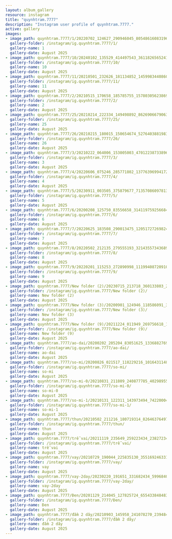 ```yaml
---
layout: album_gallery
resource: instagram
title: "quynhtram.7777"
description: "Instagram user profile of quynhtram.7777."
active: gallery
images:
- image_path: quynhtram.7777/1/20220702_124627_290946045_805486160831961_2174222533257956648_n.jpg
  gallery-folder: /instagram/ig.quynhtram.7777/1/
  gallery-name: 1
  gallery-date: August 2025
- image_path: quynhtram.7777/10/20240102_135529_414497543_361182656524115_408324116621219562_n.jpg
  gallery-folder: /instagram/ig.quynhtram.7777/10/
  gallery-name: 10
  gallery-date: August 2025
- image_path: quynhtram.7777/11/20210501_232626_181134852_145998344086013_8970222181736867655_n.jpg
  gallery-folder: /instagram/ig.quynhtram.7777/11/
  gallery-name: 11
  gallery-date: August 2025
- image_path: quynhtram.7777/2/20210515_170658_185785755_1578030562386992_5283629615853189472_n.jpg
  gallery-folder: /instagram/ig.quynhtram.7777/2/
  gallery-name: 2
  gallery-date: August 2025
- image_path: quynhtram.7777/25/20210214_222334_149498892_862690667906373_3290176280710213809_n.jpg
  gallery-folder: /instagram/ig.quynhtram.7777/25/
  gallery-name: 25
  gallery-date: August 2025
- image_path: quynhtram.7777/26/20210215_180015_150654674_527640388198382_8682718403810872046_n.jpg
  gallery-folder: /instagram/ig.quynhtram.7777/26/
  gallery-name: 26
  gallery-date: August 2025
- image_path: quynhtram.7777/3/20210222_064006_153005003_470122387338966_2294627624634583418_n.jpg
  gallery-folder: /instagram/ig.quynhtram.7777/3/
  gallery-name: 3
  gallery-date: August 2025
- image_path: quynhtram.7777/4/20220606_075246_285771802_1377639699417273_682243890964736498_n.jpg
  gallery-folder: /instagram/ig.quynhtram.7777/4/
  gallery-name: 4
  gallery-date: August 2025
- image_path: quynhtram.7777/5/20230911_003505_375879677_7135708609781341_2319040389370116242_n.jpg
  gallery-folder: /instagram/ig.quynhtram.7777/5/
  gallery-name: 5
  gallery-date: August 2025
- image_path: quynhtram.7777/6/20200208_125750_83556658_3141197592566840_8303950276793238686_n.jpg
  gallery-folder: /instagram/ig.quynhtram.7777/6/
  gallery-name: 6
  gallery-date: August 2025
- image_path: quynhtram.7777/7/20220625_183508_290013475_1205172726982497_2141009854396551840_n.jpg
  gallery-folder: /instagram/ig.quynhtram.7777/7/
  gallery-name: 7
  gallery-date: August 2025
- image_path: quynhtram.7777/8/20220502_212135_279555193_321435573436899_2217002592876782698_n.jpg
  gallery-folder: /instagram/ig.quynhtram.7777/8/
  gallery-name: 8
  gallery-date: August 2025
- image_path: quynhtram.7777/9/20220201_115253_272890998_1119940872091077_3338699155699410605_n.jpg
  gallery-folder: /instagram/ig.quynhtram.7777/9/
  gallery-name: 9
  gallery-date: August 2025
- image_path: quynhtram.7777/New folder (2)/20230715_213718_360133803_2875837355886978_3472931051682894354_n.jpg
  gallery-folder: /instagram/ig.quynhtram.7777/New folder (2)/
  gallery-name: New folder (2)
  gallery-date: August 2025
- image_path: quynhtram.7777/New folder (3)/20200901_124946_118586091_366056061082175_2840704920009305428_n.jpg
  gallery-folder: /instagram/ig.quynhtram.7777/New folder (3)/
  gallery-name: New folder (3)
  gallery-date: August 2025
- image_path: quynhtram.7777/New folder (9)/20211224_011949_269756618_1035519190361875_6848290708645873794_n.jpg
  gallery-folder: /instagram/ig.quynhtram.7777/New folder (9)/
  gallery-name: New folder (9)
  gallery-date: August 2025
- image_path: quynhtram.7777/ao-dai/20200202_205204_83051625_1336882769848866_3694897575232195931_n.jpg
  gallery-folder: /instagram/ig.quynhtram.7777/ao-dai/
  gallery-name: ao-dai
  gallery-date: August 2025
- image_path: quynhtram.7777/so-mi/20200826_021517_118229216_1016431148776996_1320809671550817948_n.jpg
  gallery-folder: /instagram/ig.quynhtram.7777/so-mi/
  gallery-name: so-mi
  gallery-date: August 2025
- image_path: quynhtram.7777/so-mi-0/20210831_211809_240877785_4029895597140126_2288868897643972972_n.jpg
  gallery-folder: /instagram/ig.quynhtram.7777/so-mi-0/
  gallery-name: so-mi-0
  gallery-date: August 2025
- image_path: quynhtram.7777/so-mi-1/20210131_122311_143973494_742200043075051_6190489045582190564_n.jpg
  gallery-folder: /instagram/ig.quynhtram.7777/so-mi-1/
  gallery-name: so-mi-1
  gallery-date: August 2025
- image_path: quynhtram.7777/thun/20210502_211216_180719314_826463764971055_8066997192161427529_n.jpg
  gallery-folder: /instagram/ig.quynhtram.7777/thun/
  gallery-name: thun
  gallery-date: August 2025
- image_path: quynhtram.7777/trễ vai/20211119_235649_259223434_238272341581002_6463473487786765345_n.jpg
  gallery-folder: /instagram/ig.quynhtram.7777/trễ vai/
  gallery-name: trễ vai
  gallery-date: August 2025
- image_path: quynhtram.7777/vay/20210729_190044_225835130_355169246331293_8561071910898377715_n.jpg
  gallery-folder: /instagram/ig.quynhtram.7777/vay/
  gallery-name: vay
  gallery-date: August 2025
- image_path: quynhtram.7777/vay-2day/20230220_191651_331682434_599684005505480_5140601699846404904_n.jpg
  gallery-folder: /instagram/ig.quynhtram.7777/vay-2day/
  gallery-name: vay-2day
  gallery-date: August 2025
- image_path: quynhtram.7777/Đen/20201129_214045_127825724_655433848483073_5067576064496601734_n.jpg
  gallery-folder: /instagram/ig.quynhtram.7777/Đen/
  gallery-name: Đen
  gallery-date: August 2025
- image_path: quynhtram.7777/đầm 2 dây/20210903_145958_241078270_239484564729363_6936567873948009873_n.jpg
  gallery-folder: /instagram/ig.quynhtram.7777/đầm 2 dây/
  gallery-name: đầm 2 dây
  gallery-date: August 2025
---
```

